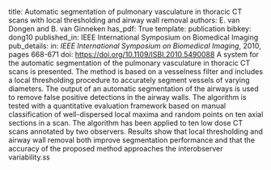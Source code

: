 title: Automatic segmentation of pulmonary vasculature in thoracic CT scans with local thresholding and airway wall removal
authors: E. van Dongen and B. van Ginneken
has_pdf: True
template: publication
bibkey: dong10
published_in: IEEE International Symposium on Biomedical Imaging
pub_details: in: <i>IEEE International Symposium on Biomedical Imaging</i>, 2010, pages 668-671
doi: https://doi.org/10.1109/ISBI.2010.5490088
A system for the automatic segmentation of the pulmonary vasculature in thoracic CT scans is presented. The method is based on a vesselness filter and includes a local thresholding procedure to accurately segment vessels of varying diameters. The output of an automatic segmentation of the airways is used to remove false positive detections in the airway walls. The algorithm is tested with a quantitative evaluation framework based on manual classification of well-dispersed local maxima and random points on ten axial sections in a scan. The algorithm has been applied to ten low dose CT scans annotated by two observers. Results show that local thresholding and airway wall removal both improve segmentation performance and that the accuracy of the proposed method approaches the interobserver variability.ss

